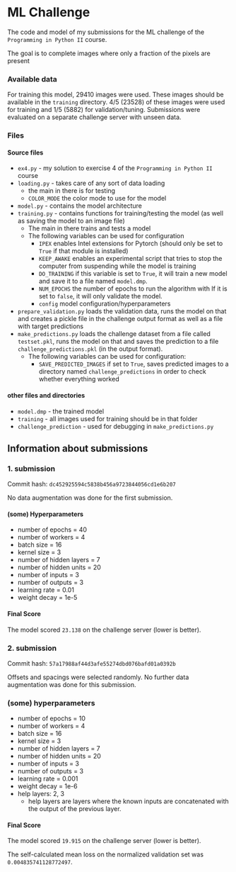 # ML Challenge

The code and model of my submissions for the ML challenge of the `Programming in Python II` course.

The goal is to complete images where only a fraction of the pixels are present

### Available data
For training this model, 29410 images were used.
These images should be available in the `training` directory.
4/5 (23528) of these images were used for training and 1/5 (5882) for validation/tuning.
Submissions were evaluated on a separate challenge server with unseen data.

### Files

#### Source files

- `ex4.py` - my solution to exercise 4 of the `Programming in Python II` course
- `loading.py` - takes care of any sort of data loading
    - the main in there is for testing
    - `COLOR_MODE` the color mode to use for the model
- `model.py` - contains the model architecture
- `training.py` - contains functions for training/testing the model (as well as saving the model
  to an image file)
    - The main in there trains and tests a model
    - The following variables can be used for configuration
        - `IPEX` enables Intel extensions for Pytorch (should only be set to `True` if that module is installed)
        - `KEEP_AWAKE` enables an experimental script that tries to stop the computer from suspending while the model is
          training
        - `DO_TRAINING` if this variable is set to `True`, it will train a new model and save it to a file
          named `model.dmp`.
        - `NUM_EPOCHS` the number of epochs to run the algorithm with
          If it is set to `false`, it will only validate the model.
        - `config` model configuration/hyperparameters
- `prepare_validation.py` loads the validation data, runs the model on that and creates a pickle file in the challenge
  output format as well as a file with target predictions
- `make_predictions.py` loads the challenge dataset from a file called `testset.pkl`, runs the model on that and saves
  the prediction to a file `challenge_predictions.pkl` (in the output format).
    - The following variables can be used for configuration:
        - `SAVE_PREDICTED_IMAGES` if set to `True`, saves predicted images to a directory named `challenge_predictions`
          in order to check whether everything worked

#### other files and directories

- `model.dmp` - the trained model
- `training` - all images used for training should be in that folder
- `challenge_prediction` - used for debugging in `make_predictions.py`

## Information about submissions

### 1. submission

Commit hash: `dc452925594c5838b456a9723844056cd1e6b207`

No data augmentation was done for the first submission.

#### (some) Hyperparameters

- number of epochs = 40
- number of workers = 4
- batch size = 16
- kernel size = 3
- number of hidden layers = 7
- number of hidden units = 20
- number of inputs = 3
- number of outputs = 3
- learning rate = 0.01
- weight decay = 1e-5

#### Final Score

The model scored `23.138` on the challenge server (lower is better).

### 2. submission

Commit hash: `57a17988af44d3afe55274dbd076bafd01a0392b`

Offsets and spacings were selected randomly.
No further data augmentation was done for this submission.

### (some) hyperparameters

- number of epochs = 10
- number of workers = 4
- batch size = 16
- kernel size = 3
- number of hidden layers = 7
- number of hidden units = 20
- number of inputs = 3
- number of outputs = 3
- learning rate = 0.001
- weight decay = 1e-6
- help layers: 2, 3
  - help layers are layers where the known inputs are concatenated with the output of the previous layer.

#### Final Score

The model scored `19.915` on the challenge server (lower is better).

The self-calculated mean loss on the normalized validation set was `0.004835741128772497`.